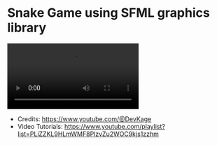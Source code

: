 # Snake Game using SFML graphics library
![Alt Text](https://github.com/haris-mujeeb/Snake_Game_using_State_Pattern/blob/main/Snake%20Game%20Demo%20Video.mp4?raw=true)

- Credits: https://www.youtube.com/@DevKage
- Video Tutorials: https://www.youtube.com/playlist?list=PLiZZKL9HLmWMF8PlzvZu2WOC9kjs1zzhm
